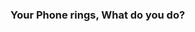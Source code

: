 <h3> Your Phone rings, What do you do? <br> </h3>

<a href="pickup.md"> </a> 
<a href="hangup.md"> </a> 


